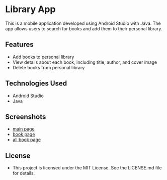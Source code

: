 
# Library App
This is a mobile application developed using Android Studio with Java. The app allows users to search for books and add them to their personal library.

## Features
- Add books to personal library
- View details about each book, including title, author, and cover image
- Delete books from personal library
## Technologies Used
- Android Studio
- Java
## Screenshots
- [main page](main_page.png)
- [book page](book_page.png)
- [all book page](all_books.png)
## License
- This project is licensed under the MIT License. See the LICENSE.md file for details.


